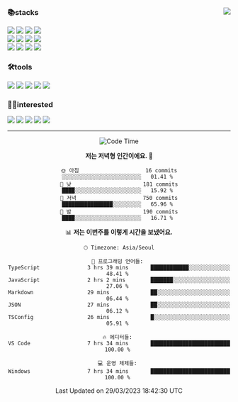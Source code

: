 
<div align="left">

<a href="https://github.com/blueprint-12/github-readme-stats">
  <img align="right" src="https://github-readme-stats.vercel.app/api/top-langs/?username=blueprint-12&theme=ayu-mirage" />
</a>

 <h3>📚stacks</h3>

 
 <img src="https://img.shields.io/badge/HTML5-E34F26?style=flat-square&logo=HTML5&logoColor=white"/>
 <img src="https://img.shields.io/badge/CSS3-1572B6?style=flat-square&logo=CSS3&logoColor=white"/> 
 <img src="https://img.shields.io/badge/JavaScript-F7DF1E?style=flat-square&logo=JavaScript&logoColor=white"/>
 <img src="https://img.shields.io/badge/TypeScript-3178C6?style=flat-square&logo=TypeScript&logoColor=white"/><br/>
 <img src="https://img.shields.io/badge/React-61DAFB?style=flat-square&logo=React&logoColor=white"/>
 <img src="https://img.shields.io/badge/Redux-764ABC?style=flat-square&logo=Redux&logoColor=white"/>  
 <img src="https://img.shields.io/badge/React Query-FF4152?style=flat-square&logo=React Query&logoColor=white"/>  
 <img src="https://img.shields.io/badge/Next.js-000000?style=flat-square&logo=Next.js&logoColor=white"/> <br/>
 <img src="https://img.shields.io/badge/Font Awesome-528DD7?style=flat-square&logo=Font Awesome&logoColor=white"/>
 <img src="https://img.shields.io/badge/MUI-007FFF?style=flat-square&logo=MUI&logoColor=white"/>
 <img src="https://img.shields.io/badge/styled-components-DB7093?style=flat-square&logo=styled-components&logoColor=white"/>
 <img src="https://img.shields.io/badge/Sass-CC6699?style=flat-square&logo=Sass&logoColor=white"/>


 
 
<h3>🛠tools</h3> 
<img src="https://img.shields.io/badge/Visual Studio Code-007ACC?style=flat-square&logo=Visual Studio Code&logoColor=white"/>
<img src="https://img.shields.io/badge/Git-F05032?style=flat-square&logo=Git&logoColor=white"/>
<img src="https://img.shields.io/badge/GitHub-181717?style=flat-square&logo=GitHub&logoColor=white"/>
<img src="https://img.shields.io/badge/Yarn-2C8EBB?style=flat-square&logo=yarn&logoColor=white"/>
<img src="https://img.shields.io/badge/Vite-646CFF?style=flat-square&logo=vite&logoColor=white"/>
 



<h3>🤸‍♀️interested</h3>

 <img src="https://img.shields.io/badge/MongoDB-47A248?style=flat-square&logo=mongoDB&logoColor=white"/>
 <img src="https://img.shields.io/badge/Node.js-339933?style=flat-square&logo=Node.js&logoColor=white"/>
 <img src="https://img.shields.io/badge/Kotline-7F52FF?style=flat-square&logo=Kotlin&logoColor=white"/>
 <img src="https://img.shields.io/badge/Android-3DDC84?style=flat-square&logo=android&logoColor=white"/>
 <img src="https://img.shields.io/badge/MySQL-4479A1?style=flat-square&logo=MySQL&logoColor=white"/>



<!-- [![Top Langs](https://github-readme-stats.vercel.app/api/top-langs/?username=blueprint-12&layout=compact&theme=ayu-mirage)](https://github.com/blueprint-12/github-readme-stats) -->


 </div>

<hr/>
<div align="center">
 
<!--START_SECTION:waka-->
![Code Time](http://img.shields.io/badge/Code%20Time-632%20hrs%2011%20mins-blue)

**저는 저녁형 인간이에요. 🦉** 

```text
🌞 아침                     16 commits          ░░░░░░░░░░░░░░░░░░░░░░░░░   01.41 % 
🌆 낮　                     181 commits         ████░░░░░░░░░░░░░░░░░░░░░   15.92 % 
🌃 저녁                     750 commits         ████████████████░░░░░░░░░   65.96 % 
🌙 밤　                     190 commits         ████░░░░░░░░░░░░░░░░░░░░░   16.71 % 
```


📊 **저는 이번주를 이렇게 시간을 보냈어요.** 

```text
🕑︎ Timezone: Asia/Seoul

💬 프로그래밍 언어들: 
TypeScript               3 hrs 39 mins       ████████████░░░░░░░░░░░░░   48.41 % 
JavaScript               2 hrs 2 mins        ███████░░░░░░░░░░░░░░░░░░   27.06 % 
Markdown                 29 mins             ██░░░░░░░░░░░░░░░░░░░░░░░   06.44 % 
JSON                     27 mins             ██░░░░░░░░░░░░░░░░░░░░░░░   06.12 % 
TSConfig                 26 mins             █░░░░░░░░░░░░░░░░░░░░░░░░   05.91 % 

🔥 에디터들: 
VS Code                  7 hrs 34 mins       █████████████████████████   100.00 % 

💻 운영 체제들: 
Windows                  7 hrs 34 mins       █████████████████████████   100.00 % 
```


 Last Updated on 29/03/2023 18:42:30 UTC
<!--END_SECTION:waka-->
 

</div>





